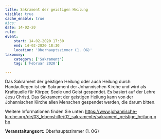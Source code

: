 ```yaml
---
title: Sakrament der geistigen Heilung
visible: true
cache_enable: true
#ics: 
date: 14-02-20
rule: 
event:
	start: 14-02-2020 17:30
	end: 14-02-2020 18:30
	location: 'Oberhauptszimmer (1. OG)'
taxonomy:
	category: ['Sakrament']
	tag: ['Februar 2020']

---
```

Das Sakrament der geistigen Heilung oder auch Heilung durch Handauflegen ist ein Sakrament der Johannischen Kirche und wird als Kraftquelle für Körper, Seele und Geist gespendet. Es basiert auf der Lehre Jesu Christi. Das Sakrament der geistigen Heilung kann von der Johannischen Kirche allen Menschen gespendet werden, die darum bitten.

Weitere Informationen finden Sie unter:
https://www.johannische-kirche.org/de/03_lebenshilfe/02_sakramente/sakrament_geistige_heilung.php



**Veranstaltungsort:** Oberhauptszimmer (1. OG)

